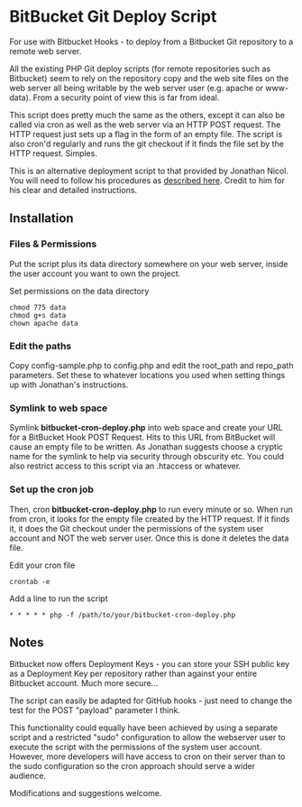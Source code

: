# BitBucket Git Deploy Script #

For use with Bitbucket Hooks - to deploy from a Bitbucket Git repository to a remote web server.

All the existing PHP Git deploy scripts (for remote repositories such as Bitbucket) seem to rely on the repository copy and the web site files on the web server all being writable by the web server user (e.g. apache or www-data). From a security point of view this is far from ideal.

This script does pretty much the same as the others, except it can also be called via cron as well as the web server via an HTTP POST request. The HTTP request just sets up a flag in the form of an empty file. The script is also cron'd regularly and runs the git checkout if it finds the file set by the HTTP request. Simples.

This is an alternative deployment script to that provided by Jonathan Nicol. You will need to follow his procedures as [described here](http://jonathannicol.com/blog/2013/11/19/automated-git-deployments-from-bitbucket/). Credit to him for his clear and detailed instructions.

## Installation ##

### Files & Permissions ###

Put the script plus its data directory somewhere on your web server, inside the user account you want to own the project.

Set permissions on the data directory
```
chmod 775 data
chmod g+s data
chown apache data
```

### Edit the paths ###

Copy config-sample.php to config.php and edit the root_path and repo_path parameters. Set these to whatever locations you used when setting things up with Jonathan's instructions.

### Symlink to web space ###

Symlink **bitbucket-cron-deploy.php** into web space and create your URL for a BitBucket Hook POST Request. Hits to this URL from BitBucket will cause an empty file to be written. As Jonathan suggests choose a cryptic name for the symlink to help via security through obscurity etc. You could also restrict access to this script via an .htaccess or whatever.

### Set up the cron job ###

Then, cron **bitbucket-cron-deploy.php** to run every minute or so. When run from cron, it looks for the empty file created by the HTTP request. If it finds it, it does the Git checkout under the permissions of the system user account and NOT the web server user. Once this is done it deletes the data file.

Edit your cron file

```
crontab -e
```

Add a line to run the script
```
* * * * * php -f /path/to/your/bitbucket-cron-deploy.php
```

## Notes ##

Bitbucket now offers Deployment Keys - you can store your SSH public key as a Deployment Key per repository rather than against your entire Bitbucket account. Much more secure...

The script can easily be adapted for GitHub hooks - just need to change the test for the POST "payload" parameter I think.

This functionality could equally have been achieved by using a separate script and a restricted "sudo" configuration to allow the webserver user to execute the script with the permissions of the system user account. However, more developers will have access to cron on their server than to the sudo configuration so the cron approach should serve a wider audience.

Modifications and suggestions welcome.

